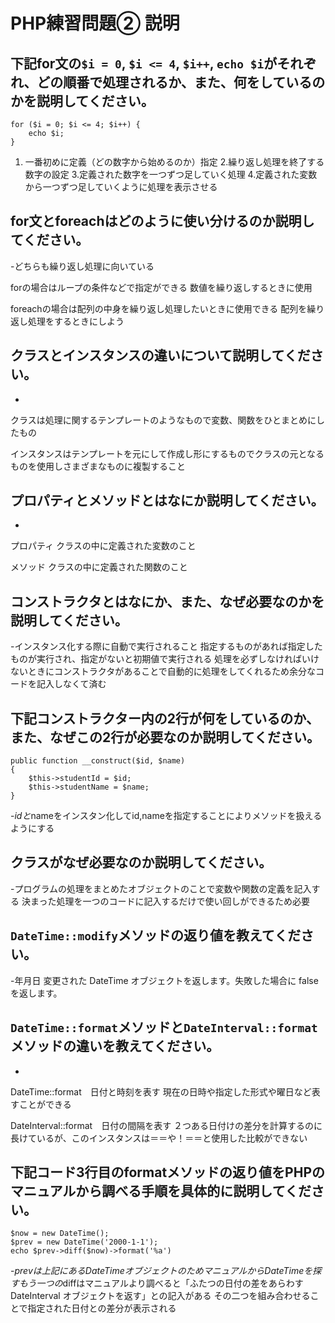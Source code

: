 # PHP練習問題② 説明

## 下記for文の`$i = 0`, `$i <= 4`, `$i++`, `echo $i`がそれぞれ、どの順番で処理されるか、また、何をしているのかを説明してください。

```
for ($i = 0; $i <= 4; $i++) {
    echo $i;
}
```

1. 一番初めに定義（どの数字から始めるのか）指定
2.繰り返し処理を終了する数字の設定
3.定義された数字を一つずつ足していく処理
4.定義された変数から一つずつ足していくように処理を表示させる

## for文とforeachはどのように使い分けるのか説明してください。
-どちらも繰り返し処理に向いている

forの場合はループの条件などで指定ができる
数値を繰り返しするときに使用

foreachの場合は配列の中身を繰り返し処理したいときに使用できる
配列を繰り返し処理をするときにしよう

## クラスとインスタンスの違いについて説明してください。
-
クラスは処理に関するテンプレートのようなもので変数、関数をひとまとめにしたもの

インスタンスはテンプレートを元にして作成し形にするものでクラスの元となるものを使用しさまざまなものに複製すること

## プロパティとメソッドとはなにか説明してください。
-
プロパティ クラスの中に定義された変数のこと

メソッド クラスの中に定義された関数のこと

## コンストラクタとはなにか、また、なぜ必要なのかを説明してください。
-インスタンス化する際に自動で実行されること
指定するものがあれば指定したものが実行され、指定がないと初期値で実行される
処理を必ずしなければいけないときにコンストラクタがあることで自動的に処理をしてくれるため余分なコードを記入しなくて済む

## 下記コンストラクター内の2行が何をしているのか、また、なぜこの2行が必要なのか説明してください。
```
public function __construct($id, $name)
{
    $this->studentId = $id;
    $this->studentName = $name;
}
```
-$idと$nameをインスタン化してid,nameを指定することによりメソッドを扱えるようにする

## クラスがなぜ必要なのか説明してください。
-プログラムの処理をまとめたオブジェクトのことで変数や関数の定義を記入する
決まった処理を一つのコードに記入するだけで使い回しができるため必要

## `DateTime::modify`メソッドの返り値を教えてください。
-年月日
変更された DateTime オブジェクトを返します。失敗した場合に false を返します。

## `DateTime::format`メソッドと`DateInterval::format`メソッドの違いを教えてください。
-
DateTime::format　日付と時刻を表す
現在の日時や指定した形式や曜日など表すことができる

DateInterval::format　日付の間隔を表す
２つある日付けの差分を計算するのに長けているが、このインスタンスは＝＝や！＝＝と使用した比較ができない

## 下記コード3行目のformatメソッドの返り値をPHPのマニュアルから調べる手順を具体的に説明してください。
```
$now = new DateTime();
$prev = new DateTime('2000-1-1');
echo $prev->diff($now)->format('%a')
```

-$prevは上記にあるDateTimeオブジェクトのためマニュアルからDateTimeを探す
もう一つの$diffはマニュアルより調べると「ふたつの日付の差をあらわす DateInterval オブジェクトを返す」との記入がある
その二つを組み合わせることで指定された日付との差分が表示される
